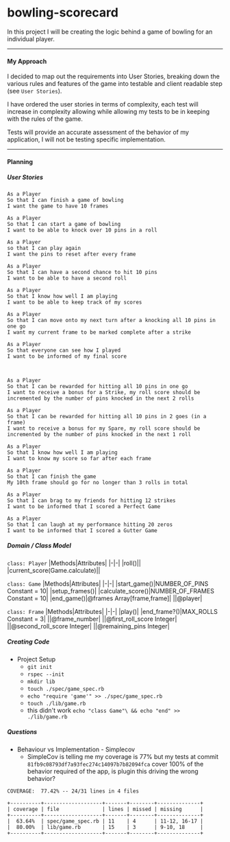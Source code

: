 # bowling-scorecard

In this project I will be creating the logic behind a game of bowling for an individual player.

---

#### My Approach

I decided to map out the requirements into User Stories, breaking down the various rules and features of the game into testable and client readable step (see `User Stories`).

I have ordered the user stories in terms of complexity, each test will increase in complexity allowing while allowing my tests to be in keeping with the rules of the game.

Tests will provide an accurate assessment of the behavior of my application, I will not be testing specific implementation.

---

#### Planning

##### User Stories

```
As a Player
So that I can finish a game of bowling
I want the game to have 10 frames

As a Player
So that I can start a game of bowling
I want to be able to knock over 10 pins in a roll

As a Player
so that I can play again
I want the pins to reset after every frame

As a Player
So that I can have a second chance to hit 10 pins
I want to be able to have a second roll

As a Player
So that I know how well I am playing
I want to be able to keep track of my scores

As a Player
So that I can move onto my next turn after a knocking all 10 pins in one go
I want my current frame to be marked complete after a strike

As a Player
So that everyone can see how I played
I want to be informed of my final score

```

```


As a Player
So that I can be rewarded for hitting all 10 pins in one go
I want to receive a bonus for a Strike, my roll score should be incremented by the number of pins knocked in the next 2 rolls

As a Player
So that I can be rewarded for hitting all 10 pins in 2 goes (in a frame)
I want to receive a bonus for my Spare, my roll score should be incremented by the number of pins knocked in the next 1 roll

As a Player
So that I know how well I am playing
I want to know my score so far after each frame

As a Player
So that I can finish the game
My 10th frame should go for no longer than 3 rolls in total

As a Player
So that I can brag to my friends for hitting 12 strikes
I want to be informed that I scored a Perfect Game

As a Player
So that I can laugh at my performance hitting 20 zeros
I want to be informed that I scored a Gutter Game
```

##### Domain / Class Model

`class: Player`
|Methods|Attributes|
|-|-|
|roll()||
|current_score(Game.calculate)||

`class: Game`
|Methods|Attributes|
|-|-|
|start_game()|NUMBER_OF_PINS Constant = 10|
|setup_frames()|
|calculate_score()|NUMBER_OF_FRAMES Constant = 10|
|end_game()|@frames Array[frame,frame]|
||@player|

`class: Frame`
|Methods|Attributes|
|-|-|
|play()|
|end_frame?()|MAX_ROLLS Constant = 3|
||@frame_number|
||@first_roll_score Integer|
||@second_roll_score Integer|
||@remaining_pins Integer|

##### Creating Code

- Project Setup
  - `git init`
  - `rspec --init`
  - `mkdir lib`
  - `touch ./spec/game_spec.rb`
  - `echo "require 'game'" >> ./spec/game_spec.rb`
  - `touch ./lib/game.rb`
  - this didn't work `echo "class Game"\ && echo "end" >> ./lib/game.rb`

##### Questions

- Behaviour vs Implementation - Simplecov
  - SimpleCov is telling me my coverage is 77% but my tests at commit `81fb9c08793df7a93fec274c14097b7b82094fca` cover 100% of the behavior required of the app, is plugin this driving the wrong behavior?

```
COVERAGE:  77.42% -- 24/31 lines in 4 files

+----------+-------------------+-------+--------+--------------+
| coverage | file              | lines | missed | missing      |
+----------+-------------------+-------+--------+--------------+
|  63.64%  | spec/game_spec.rb | 11    | 4      | 11-12, 16-17 |
|  80.00%  | lib/game.rb       | 15    | 3      | 9-10, 18     |
+----------+-------------------+-------+--------+--------------+
```
